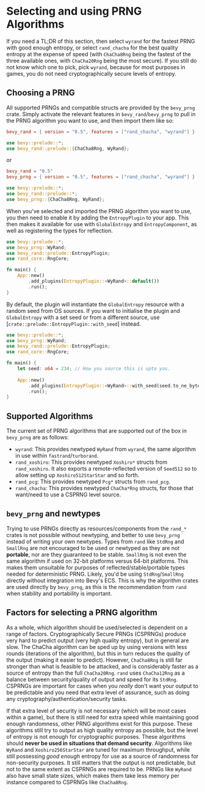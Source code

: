 # Selecting and using PRNG Algorithms

If you need a TL;DR of this section, then select `wyrand` for the fastest PRNG with good enough entropy, or select `rand_chacha` for the best quality entropy at the expense of speed (with `ChaCha8Rng` being the fastest of the three available ones, with `ChaCha20Rng` being the most secure). If you still do not know which one to pick, pick `wyrand`, because for most purposes in games, you do not need cryptographically secure levels of entropy.

## Choosing a PRNG

All supported PRNGs and compatible structs are provided by the `bevy_prng` crate. Simply activate the relevant features in `bevy_rand`/`bevy_prng` to pull in the PRNG algorithm you want to use, and then import them like so:

```toml
bevy_rand = { version = "0.5", features = ["rand_chacha", "wyrand"] }
```
```rust ignore
use bevy::prelude::*;
use bevy_rand::prelude::{ChaCha8Rng, WyRand};
```
or
```toml
bevy_rand = "0.5"
bevy_prng = { version = "0.5", features = ["rand_chacha", "wyrand"] }
```
```rust ignore
use bevy::prelude::*;
use bevy_rand::prelude::*;
use bevy_prng::{ChaCha8Rng, WyRand};
```

When you've selected and imported the PRNG algorithm you want to use, you then need to enable it by adding the `EntropyPlugin` to your app. This then makes it available for use with `GlobalEntropy` and `EntropyComponent`, as well as registering the types for reflection.

```rust
use bevy::prelude::*;
use bevy_prng::WyRand;
use bevy_rand::prelude::EntropyPlugin;
use rand_core::RngCore;

fn main() {
    App::new()
        .add_plugins(EntropyPlugin::<WyRand>::default())
        .run();
}
```

By default, the plugin will instantiate the `GlobalEntropy` resource with a random seed from OS sources. If you want to initialise the plugin and `GlobalEntropy` with a set seed or from a different source, use [`crate::prelude::EntropyPlugin::with_seed`] instead.

```rust
use bevy::prelude::*;
use bevy_prng::WyRand;
use bevy_rand::prelude::EntropyPlugin;
use rand_core::RngCore;

fn main() {
    let seed: u64 = 234; // How you source this is upto you.
    
    App::new()
        .add_plugins(EntropyPlugin::<WyRand>::with_seed(seed.to_ne_bytes()))
        .run();
}
```

## Supported Algorithms

The current set of PRNG algorithms that are supported out of the box in `bevy_prng` are as follows:

- `wyrand`: This provides newtyped `WyRand` from `wyrand`, the same algorithm in use within `fastrand`/`turborand`.
- `rand_xoshiro`: This provides newtyped `Xoshiro*` structs from `rand_xoshiro`. It also exports a remote-reflected version of `Seed512` so to allow setting up `Xoshiro512StarStar` and so forth.
- `rand_pcg`: This provides newtyped `Pcg*` structs from `rand_pcg`.
- `rand_chacha`: This provides newtyped `ChaCha*Rng` structs, for those that want/need to use a CSPRNG level source.

## `bevy_prng` and newtypes

Trying to use PRNGs directly as resources/components from the `rand_*` crates is not possible without newtyping, and better to use `bevy_prng` instead of writing your own newtypes. Types from `rand` like `StdRng` and `SmallRng` are not encouraged to be used or newtyped as they are not **portable**, nor are they guaranteed to be stable. `SmallRng` is not even the same algorithm if used on 32-bit platforms versus 64-bit platforms. This makes them unsuitable for purposes of reflected/stable/portable types needed for deterministic PRNG. Likely, you'd be using `StdRng`/`SmallRng` directly without integration into Bevy's ECS. This is why the algorithm crates are used directly by `bevy_prng`, as this is the recommendation from `rand` when stability and portability is important.

## Factors for selecting a PRNG algorithm

As a whole, which algorithm should be used/selected is dependent on a range of factors. Cryptographically Secure PRNGs (CSPRNGs) produce very hard to predict output (very high quality entropy), but in general are slow. The ChaCha algorithm can be sped up by using versions with less rounds (iterations of the algorithm), but this in turn reduces the quality of the output (making it easier to predict). However, `ChaCha8Rng` is still far stronger than what is feasible to be attacked, and is considerably faster as a source of entropy than the full `ChaCha20Rng`. `rand` uses `ChaCha12Rng` as a balance between security/quality of output and speed for its `StdRng`. CSPRNGs are important for cases when you _really_ don't want your output to be predictable and you need that extra level of assurance, such as doing any cryptography/authentication/security tasks.

If that extra level of security is not necessary (which will be most cases within a game), but there is still need for extra speed while maintaining good enough randomness, other PRNG algorithms exist for this purpose. These algorithms still try to output as high quality entropy as possible, but the level of entropy is not enough for cryptographic purposes. These algorithms should **never be used in situations that demand security**. Algorithms like `WyRand` and `Xoshiro256StarStar` are tuned for maximum throughput, while still possessing _good enough_ entropy for use as a source of randomness for non-security purposes. It still matters that the output is not predictable, but not to the same extent as CSPRNGs are required to be. PRNGs like `WyRand` also have small state sizes, which makes them take less memory per instance compared to CSPRNGs like `ChaCha8Rng`.
